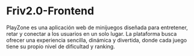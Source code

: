 # Friv2.0-Frontend
PlayZone es una aplicación web de minijuegos diseñada para entretener, retar y conectar a los usuarios en un solo lugar. La plataforma busca ofrecer una experiencia sencilla, dinámica y divertida, donde cada juego tiene su propio nivel de dificultad y ranking.
